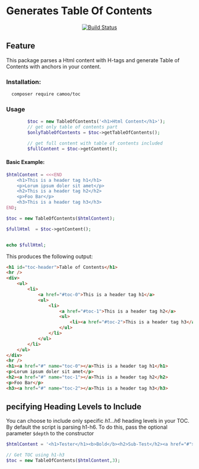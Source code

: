 # Generates Table Of Contents
<p align="center">
    <a href="https://travis-ci.com/camoo/toc" target="_blank">
        <img alt="Build Status" src="https://travis-ci.com/camoo/toc.svg?branch=master">
    </a>
	<!-- a href="https://codecov.io/gh/camoo/toc">
		<img src="https://codecov.io/gh/camoo/toc/branch/master/graph/badge.svg" />
	</a -->
</p>

## Feature
This package parses a Html content with H-tags and generate Table of Contents with anchors in your content.

### Installation:
```bash
  composer require camoo/toc
```

### Usage
```php
        $toc = new TableOfContents('<h1>Html Content</h1>');
		// get only table of contents part
        $onlyTableOfContents = $toc->getTableOfContents();

		// get full content with table of contents included
        $fullContent = $toc->getContent();
```
#### Basic Example:

```php
$htmlContent = <<<END
    <h1>This is a header tag h1</h1>
    <p>Lorum ipsum doler sit amet</p>
    <h2>This is a header tag h2</h2>
    <p>Foo Bar</p>
    <h3>This is a header tag h3</h3>
END;

$toc = new TableOfContents($htmlContent);

$fullHtml  = $toc->getContent();


echo $fullHtml;
```

This produces the following output:

```html
<h1 id="toc-header">Table of Contents</h1>
<hr />
<div>
    <ul>
        <li>
            <a href="#toc-0">This is a header tag h1</a>
            <ul>
                <li>
                    <a href="#toc-1">This is a header tag h2</a>
                    <ul>
                        <li><a href="#toc-2">This is a header tag h3</a></li>
                    </ul>
                </li>
            </ul>
        </li>
    </ul>
</div>
<hr />
<h1><a href="#" name="toc-0"></a>This is a header tag h1</h1>
<p>Lorum ipsum doler sit amet</p>
<h2><a href="#" name="toc-1"></a>This is a header tag h2</h2>
<p>Foo Bar</p>
<h3><a href="#" name="toc-2"></a>This is a header tag h3</h3>
```

pecifying Heading Levels to Include
-------------------------------------------
You can choose to include only specific *h1...h6* heading levels in your TOC. By default the script is parsing h1-h6.
To do this, pass the optional parameter `$depth` to the constructor

```php
$htmlContent = '<h1>Tester</h1><b>Bold</b><h2>Sub-Test</h2><a href="#">link</a><h3>3rd Level</h3><h4>4rd level</h4>';

// Get TOC using h1-h3
$toc = new TableOfContents($htmlContent,3);
```
